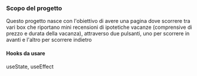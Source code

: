 ### Scopo del progetto

Questo progetto nasce con l'obiettivo di avere una pagina dove scorrere tra vari box che riportano mini recensioni di ipotetiche vacanze (comprensive di prezzo e durata della vacanza), attraverso due pulsanti, uno per scorrere in avanti e l'altro per scorrere indietro



#### Hooks da usare
useState, useEffect
